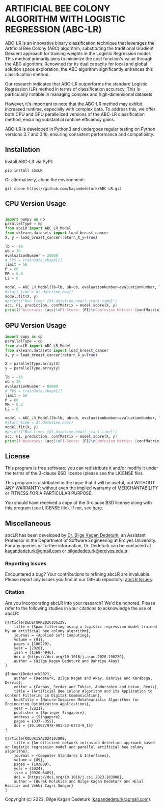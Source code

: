 # ARTIFICIAL BEE COLONY ALGORITHM WITH LOGISTIC REGRESSION (ABC-LR)

ABC-LR is an innovative binary classification technique that leverages the Artificial Bee Colony (ABC) algorithm, substituting the traditional Gradient Descent approach for training weights in the Logistic Regression model. This method primarily aims to minimize the cost function's value through the ABC algorithm. Renowned for its dual capacity for local and global solution space exploration, the ABC algorithm significantly enhances this classification method.

Our research indicates that ABC-LR outperforms the standard Logistic Regression (LR) method in terms of classification accuracy. This is particularly notable in managing complex and high-dimensional datasets.

However, it's important to note that the ABC-LR method may exhibit increased runtime, especially with complex data. To address this, we offer both CPU and GPU parallelized versions of the ABC-LR classification method, ensuring substantial runtime efficiency gains.

ABC-LR is developed in Python3 and undergoes regular testing on Python versions 3.7 and 3.10, ensuring consistent performance and compatibility.

## Installation

Install ABC-LR via PyPI:

```
pip install abcLR
```

Or alternatively, clone the environment:

```
git clone https://github.com/kagandedeturk/ABC-LR.git
```

## CPU Version Usage

```py

import numpy as np
parallelType = np
from abcLR import ABC_LR_Model
from sklearn.datasets import load_breast_cancer
X, y = load_breast_cancer(return_X_y=True)

lb = -16
ub = 16
evaluationNumber = 20000
# FVS = trainData.shape[1]
limit = 50
P = 60
MR = 0.3
L2 = 0

model = ABC_LR_Model(lb=lb, ub=ub, evaluationNumber=evaluationNumber, limit=limit, P=P, MR=MR, L2=L2, parallelType=parallelType)
#start_time = dt.datetime.now()
model.fit(X, y)
#print(f"Run time: {dt.datetime.now()-start_time}")
acc, F1, prediction, confMatrix = model.score(X, y)
print(f"Accuracy: {acc}\nF1-Score: {F1}\nConfusion Matrix: {confMatrix}")

```

## GPU Version Usage

```py
import cupy as cp
parallelType = cp
from abcLR import ABC_LR_Model
from sklearn.datasets import load_breast_cancer
X, y = load_breast_cancer(return_X_y=True)

X = parallelType.array(X)
y = parallelType.array(y)

lb = -16
ub = 16
evaluationNumber = 80000
# FVS = trainData.shape[1]
limit = 50
P = 60
MR = 0.3
L2 = 0

model = ABC_LR_Model(lb=lb, ub=ub, evaluationNumber=evaluationNumber, limit=limit, P=P, MR=MR, L2=L2, parallelType=parallelType)
#start_time = dt.datetime.now()
model.fit(X, y)
#print(f"Run time: {dt.datetime.now()-start_time}")
acc, F1, prediction, confMatrix = model.score(X, y)
print(f"Accuracy: {acc}\nF1-Score: {F1}\nConfusion Matrix: {confMatrix}")

```

## License

This program is free software: you can redistribute it and/or modify
it under the terms of the 3-clause BSD license (please see the LICENSE file).

This program is distributed in the hope that it will be useful,
but WITHOUT ANY WARRANTY; without even the implied warranty of
MERCHANTABILITY or FITNESS FOR A PARTICULAR PURPOSE.

You should have received a copy of the 3-clause BSD license
along with this program (see LICENSE file).
If not, see [here](https://opensource.org/licenses/BSD-3-Clause).

## Miscellaneous

abcLR has been developed by [Dr. Bilge Kagan Dedeturk](https://avesis.erciyes.edu.tr/bilgededeturk), an Assistant Professor in the Department of Software Engineering at Erciyes University. For any queries or further information, Dr. Dedeturk can be contacted at kagandedeturk@gmail.com or bilgededeturk@erciyes.edu.tr.

### Reporting Issues

Encountered a bug? Your contributions to refining abcLR are invaluable. Please report any issues you find at our GitHub repository: [abcLR Issues](https://github.com/kagandedeturk/ABC-LR/issues).

### Citation

Are you incorporating abcLR into your research? We'd be honored. Please refer to the following studies in your citations to acknowledge the use of abcLR:

```
@article{DEDETURK2020106229,
    title = {Spam filtering using a logistic regression model trained by an artificial bee colony algorithm},
    journal = {Applied Soft Computing},
    volume = {91},
    pages = {106229},
    year = {2020},
    issn = {1568-4946},
    doi = {https://doi.org/10.1016/j.asoc.2020.106229},
    author = {Bilge Kagan Dedeturk and Bahriye Akay}
}

@Inbook{Dedeturk2021,
    author = {Dedeturk, Bilge Kagan and Akay, Bahriye and Karaboga, Dervis},
    editor = {Carbas, Serdar and Toktas, Abdurrahim and Ustun, Deniz},
    title = {Artificial Bee Colony Algorithm and Its Application to Content Filtering in Digital Communication},
    bookTitle = {Nature-Inspired Metaheuristic Algorithms for Engineering Optimization Applications},
    year = {2021},
    publisher = {Springer Singapore},
    address = {Singapore},
    pages = {337--355},
    doi = {10.1007/978-981-33-6773-9_15}
}

@article{KOLUKISA2024103808,
    title = {An efficient network intrusion detection approach based on logistic regression model and parallel artificial bee colony algorithm},
    journal = {Computer Standards & Interfaces},
    volume = {89},
    pages = {103808},
    year = {2024},
    issn = {0920-5489},
    doi = {https://doi.org/10.1016/j.csi.2023.103808},
    author = {Burak Kolukisa and Bilge Kagan Dedeturk and Hilal Hacilar and Vehbi Cagri Gungor}
}
```

Copyright (c) 2022, Bilge Kagan Dedeturk (kagandedeturk@gmail.com).
